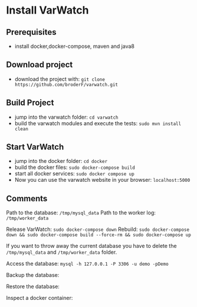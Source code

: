 # Install VarWatch

## Prerequisites

- install docker,docker-compose, maven and java8

## Download project

- download the project with: ```git clone https://github.com/broderF/varwatch.git```

## Build Project

- jump into the varwatch folder: ```cd varwatch```
- build the varwatch modules and execute the tests: ```sudo mvn install clean```

## Start VarWatch

- jump into the docker folder: ```cd docker```
- build the docker files: ```sudo docker-compose build```
- start all docker services: ```sudo docker compose up```
- Now you can use the varwatch website in your browser: ```localhost:5000```

## Comments 

Path to the database: ```/tmp/mysql_data```
Path to the worker log: ```/tmp/worker_data```

Release VarWatch: ```sudo docker-compose down```
Rebuild: ```sudo docker-compose down && sudo docker-compose build --force-rm && sudo docker-compose up```

If you want to throw away the current database you have to delete the ```/tmp/mysql_data``` and ```/tmp/worker_data``` folder.

Access the database: ```mysql -h 127.0.0.1 -P 3306 -u demo -pDemo```

Backup the database:

Restore the database: 

Inspect a docker container: 
